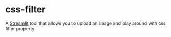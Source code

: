# css-filter
 A [Streamlit](https://streamlit.io/) tool that allows you to upload an image and play around with css filter property

